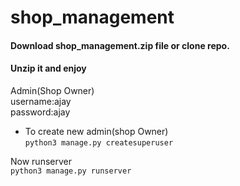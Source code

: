 # shop_management
#### Download shop_management.zip file or clone repo.
#### Unzip it and enjoy

Admin(Shop Owner)</br>
username:ajay</br>
password:ajay

* To create new admin(shop Owner)</br>
```python3 manage.py createsuperuser```

Now runserver </br>
```python3 manage.py runserver```


